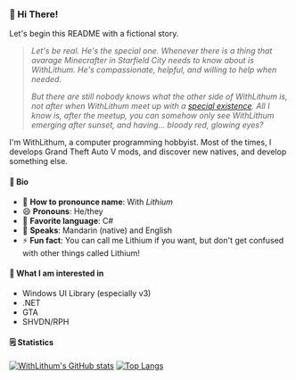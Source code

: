 ### 👋 Hi There!

Let's begin this README with a fictional story.

> _Let's be real. He's the special one. Whenever there is a thing that avarage Minecrafter in Starfield City needs to know about is WithLithum. He's compassionate, helpful, and willing to help when needed._
> 
> _But there are still nobody knows what the other side of WithLithum is, not after when WithLithum meet up with a [special existence](https://github.com/WithRubium). All I know is, after the meetup, you can somehow only see WithLithum emerging after sunset, and having... bloody red, glowing eyes?_

I'm WithLithum, a computer programming hobbyist. Most of the times, I develops Grand Theft Auto V mods, and discover new natives, and develop something else.

#### 📰 Bio

- 📛 **How to pronounce name**: With _Lithium_
- 😄 **Pronouns**: He/they
- 🙂 **Favorite language**: C#
- 🚛 **Speaks**: Mandarin (native) and English
- ⚡ **Fun fact**: You can call me Lithium if you want, but don't get confused with other things called Lithium!

#### 🔭 What I am interested in

- Windows UI Library (especially v3)
- .NET
- GTA
- SHVDN/RPH

#### 🗒️ Statistics

[![WithLithum's GitHub stats](https://github-readme-stats.vercel.app/api?username=WithLithum&show_icons=true&count_private=true&theme=cobalt)](https://github.com/anuraghazra/github-readme-stats)
[![Top Langs](https://github-readme-stats.vercel.app/api/top-langs/?username=WithLithum&layout=compact&theme=cobalt)](https://github.com/anuraghazra/github-readme-stats)

<!--
**WithLithum/WithLithum** is a ✨ _special_ ✨ repository because its `README.md` (this file) appears on your GitHub profile.

Here are some ideas to get you started:

- 🔭 I’m currently working on ...
- 🌱 I’m currently learning ...
- 👯 I’m looking to collaborate on ...
- 🤔 I’m looking for help with ...
- 💬 Ask me about ...
- 📫 How to reach me: ...
- 😄 Pronouns: ...
- ⚡ Fun fact: ...
-->

